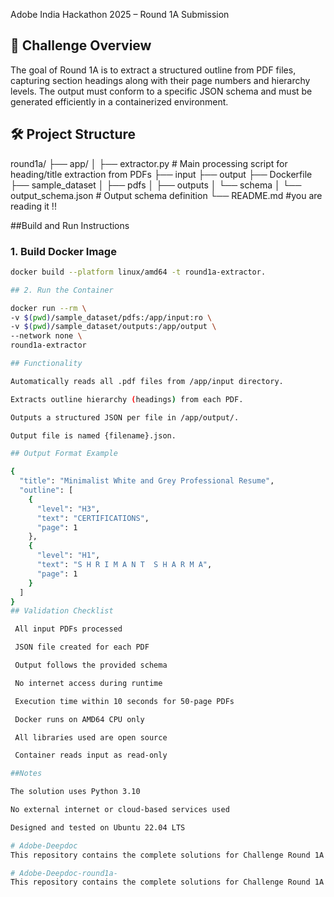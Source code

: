  Adobe India Hackathon 2025 – Round 1A Submission

## 📄 Challenge Overview

The goal of Round 1A is to extract a structured outline from PDF files, capturing section headings along with their page numbers and hierarchy levels. The output must conform to a specific JSON schema and must be generated efficiently in a containerized environment.


## 🛠️ Project Structure

round1a/
├── app/
│ ├── extractor.py # Main processing script for heading/title extraction from PDFs
├── input
├── output
├── Dockerfile 
├── sample_dataset
│ ├── pdfs
│ ├── outputs
│ └── schema
│ └── output_schema.json # Output schema definition
└── README.md #you are reading it !!


##Build and Run Instructions

### 1. Build Docker Image

```bash
docker build --platform linux/amd64 -t round1a-extractor.

## 2. Run the Container

docker run --rm \
-v $(pwd)/sample_dataset/pdfs:/app/input:ro \
-v $(pwd)/sample_dataset/outputs:/app/output \
--network none \
round1a-extractor

## Functionality

Automatically reads all .pdf files from /app/input directory.

Extracts outline hierarchy (headings) from each PDF.

Outputs a structured JSON per file in /app/output/.

Output file is named {filename}.json.

## Output Format Example

{
  "title": "Minimalist White and Grey Professional Resume",
  "outline": [
    {
      "level": "H3",
      "text": "CERTIFICATIONS",
      "page": 1
    },
    {
      "level": "H1",
      "text": "S H R I M A N T  S H A R M A",
      "page": 1
    }
  ]
}
## Validation Checklist

 All input PDFs processed

 JSON file created for each PDF

 Output follows the provided schema

 No internet access during runtime

 Execution time within 10 seconds for 50-page PDFs

 Docker runs on AMD64 CPU only

 All libraries used are open source

 Container reads input as read-only

##Notes

The solution uses Python 3.10

No external internet or cloud-based services used

Designed and tested on Ubuntu 22.04 LTS

# Adobe-Deepdoc
This repository contains the complete solutions for Challenge Round 1A and Round 1B of the Adobe India Hackathon 2025.

# Adobe-Deepdoc-round1a-
This repository contains the complete solutions for Challenge Round 1A of the Adobe India Hackathon 2025.

